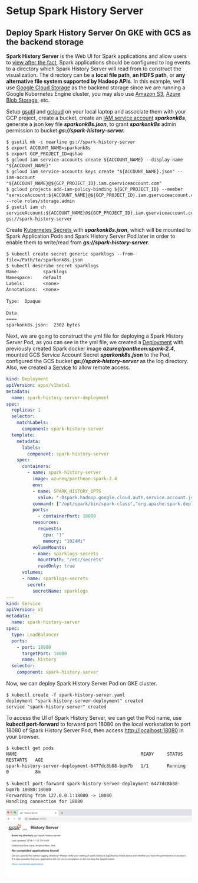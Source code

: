 # Setup Spark History Server

## Deploy Spark History Server On GKE with GCS as the backend storage

**Spark History Server** is the Web UI for Spark applications and allow users to [view after the fact](https://spark.apache.org/docs/latest/monitoring.html#viewing-after-the-fact), Spark applications should be configured to log events to a directory which Spark History Server will read from to construct the visualization. The directory can be a **local file path**, **an HDFS path**, or **any alternative file system supported by Hadoop APIs**. In this example, we'll use [Google Cloud Storage](https://cloud.google.com/storage/) as the backend storage since we are running a Google Kubernetes Engine cluster, you may also use [Amazon S3](https://aws.amazon.com/s3/), [Azure Blob Storage](https://azure.microsoft.com/en-us/services/storage/blobs/), etc.

Setup [gsutil](https://cloud.google.com/storage/docs/gsutil) and [gcloud](https://cloud.google.com/sdk/) on your local laptop and associate them with your GCP project, create a bucket, create an [IAM service account](https://cloud.google.com/iam/docs/service-accounts) _**sparkonk8s**_, generate a json key file _**sparkonk8s.json**_, to grant _**sparkonk8s**_ admin permission to bucket _**gs://spark-history-server.**_

```text
$ gsutil mb -c nearline gs://spark-history-server
$ export ACCOUNT_NAME=sparkonk8s
$ export GCP_PROJECT_ID=qshao
$ gcloud iam service-accounts create ${ACCOUNT_NAME} --display-name "${ACCOUNT_NAME}"
$ gcloud iam service-accounts keys create "${ACCOUNT_NAME}.json" --iam-account "${ACCOUNT_NAME}@${GCP_PROJECT_ID}.iam.gserviceaccount.com"
$ gcloud projects add-iam-policy-binding ${GCP_PROJECT_ID} --member "serviceAccount:${ACCOUNT_NAME}@${GCP_PROJECT_ID}.iam.gserviceaccount.com" --role roles/storage.admin
$ gsutil iam ch serviceAccount:${ACCOUNT_NAME}@${GCP_PROJECT_ID}.iam.gserviceaccount.com:objectAdmin gs://spark-history-server
```

Create [Kubernetes Secrets ](https://kubernetes.io/docs/concepts/configuration/secret/)with _**sparkonk8s.json**_, which will be mounted to Spark Application Pods and Spark History Server Pod later in order to enable them to write/read from _**gs://spark-history-server.**_

```text
$ kubectl create secret generic sparklogs --from-file=/Path/to/sparkonk8s.json
$ kubectl describe secret sparklogs
Name:         sparklogs
Namespace:    default
Labels:       <none>
Annotations:  <none>

Type:  Opaque

Data
====
sparkonk8s.json:  2302 bytes
```

Next, we are going to construct the yml file for deploying a Spark History Server Pod, as you can see in the yml file, we created a [Deployment](https://kubernetes.io/docs/concepts/workloads/controllers/deployment/) with previously created Spark docker image _**azureq/pantheon:spark-2.4**_, mounted GCS Service Account Secret _**sparkonk8s.json**_ to the Pod, configured the GCS bucket _**gs://spark-history-server**_ as the log directory. Also, we created a [Service](https://kubernetes.io/docs/concepts/services-networking/service/) to allow remote access.

```yaml
kind: Deployment
apiVersion: apps/v1beta1
metadata:
  name: spark-history-server-deployment
spec:
  replicas: 1
  selector:
    matchLabels:
      component: spark-history-server
  template:
    metadata:
      labels:
        component: spark-history-server
    spec:
      containers:
        - name: spark-history-server
          image: azureq/pantheon:spark-2.4
          env:
          - name: SPARK_HISTORY_OPTS
            value: "-Dspark.hadoop.google.cloud.auth.service.account.json.keyfile=/etc/secrets/sparkonk8s.json"
          command: ["/opt/spark/bin/spark-class","org.apache.spark.deploy.history.HistoryServer","gs://spark-history-server/"]
          ports:
            - containerPort: 18080
          resources:
            requests:
              cpu: "1"
              memory: "1024Mi"
          volumeMounts:
          - name: sparklogs-secrets
            mountPath: "/etc/secrets"
            readOnly: true
      volumes:
      - name: sparklogs-secrets
        secret:
          secretName: sparklogs
---
kind: Service
apiVersion: v1
metadata:
  name: spark-history-server
spec:
  type: LoadBalancer
  ports:
    - port: 18080
      targetPort: 18080
      name: history
  selector:
    component: spark-history-server
```

Now, we can deploy Spark History Server Pod on GKE cluster.

```text
$ kubectl create -f spark-history-server.yaml
deployment "spark-history-server-deployment" created
service "spark-history-server" created
```

To access the UI of Spark History Server, we can get the Pod name, use **kubectl port-forward** to forward port 18080 on the local workstation to port 18080 of Spark History Server Pod, then access [http://localhost:18080](http://localhost:18080) in your browser.

```text
$ kubectl get pods
NAME                                               READY     STATUS    RESTARTS   AGE
spark-history-server-deployment-6477dc8b88-bqm7b   1/1       Running   0          8m

$ kubectl port-forward spark-history-server-deployment-6477dc8b88-bqm7b 18080:18080
Forwarding from 127.0.0.1:18080 -> 18080
Handling connection for 18080
```

![](../../../.gitbook/assets/screen-shot-2018-11-12-at-7.19.52-pm.png)

